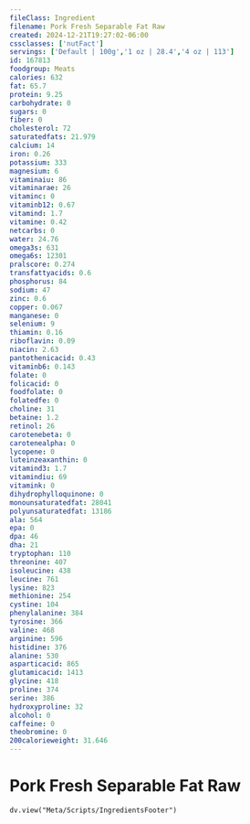 ```yaml
---
fileClass: Ingredient
filename: Pork Fresh Separable Fat Raw
created: 2024-12-21T19:27:02-06:00
cssclasses: ['nutFact']
servings: ['Default | 100g','1 oz | 28.4','4 oz | 113']
id: 167813
foodgroup: Meats
calories: 632
fat: 65.7
protein: 9.25
carbohydrate: 0
sugars: 0
fiber: 0
cholesterol: 72
saturatedfats: 21.979
calcium: 14
iron: 0.26
potassium: 333
magnesium: 6
vitaminaiu: 86
vitaminarae: 26
vitaminc: 0
vitaminb12: 0.67
vitamind: 1.7
vitamine: 0.42
netcarbs: 0
water: 24.76
omega3s: 631
omega6s: 12301
pralscore: 0.274
transfattyacids: 0.6
phosphorus: 84
sodium: 47
zinc: 0.6
copper: 0.067
manganese: 0
selenium: 9
thiamin: 0.16
riboflavin: 0.09
niacin: 2.63
pantothenicacid: 0.43
vitaminb6: 0.143
folate: 0
folicacid: 0
foodfolate: 0
folatedfe: 0
choline: 31
betaine: 1.2
retinol: 26
carotenebeta: 0
carotenealpha: 0
lycopene: 0
luteinzeaxanthin: 0
vitamind3: 1.7
vitamindiu: 69
vitamink: 0
dihydrophylloquinone: 0
monounsaturatedfat: 28041
polyunsaturatedfat: 13186
ala: 564
epa: 0
dpa: 46
dha: 21
tryptophan: 110
threonine: 407
isoleucine: 438
leucine: 761
lysine: 823
methionine: 254
cystine: 104
phenylalanine: 384
tyrosine: 366
valine: 468
arginine: 596
histidine: 376
alanine: 530
asparticacid: 865
glutamicacid: 1413
glycine: 418
proline: 374
serine: 386
hydroxyproline: 32
alcohol: 0
caffeine: 0
theobromine: 0
200calorieweight: 31.646
---
```


# Pork Fresh Separable Fat Raw

```dataviewjs
dv.view("Meta/Scripts/IngredientsFooter")
```